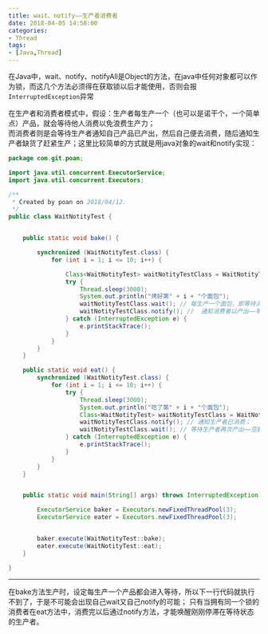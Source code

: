 ```yaml
---
title: wait、notify——生产者消费者
date: 2018-04-05 14:58:00
categories:
- Thread
tags:
- [Java,Thread]
---  
```


在Java中，wait、notify、notifyAll是Object的方法，在java中任何对象都可以作为锁，而这几个方法必须得在获取锁以后才能使用，否则会报`InterruptedException`异常  

在生产者和消费者模式中，假设：生产者每生产一个（也可以是诺干个，一个简单点）产品，就会等待他人消费以免浪费生产力；  
而消费者则是会等待生产者通知自己产品已产出，然后自己便去消费，随后通知生产者缺货了赶紧生产；这里比较简单的方式就是用java对象的wait和notify实现：  
```java
package com.git.poan;

import java.util.concurrent.ExecutorService;
import java.util.concurrent.Executors;

/**
 * Created by poan on 2018/04/12.
 */
public class WaitNotityTest {


    public static void bake() {

        synchronized (WaitNotityTest.class) {
            for (int i = 1; i <= 10; i++) {

                Class<WaitNotityTest> waitNotityTestClass = WaitNotityTest.class;
                try {
                    Thread.sleep(3000);
                    System.out.println("烤好第" + i + "个面包");
                    waitNotityTestClass.wait(); // 每生产一个面包，即等待消费者去消费
                    waitNotityTestClass.notify(); //  通知消费者以产出——等待消费 （fixme 这里我找了下为啥不会唤醒自己，因为在上一行中，此线程已经放弃cpu使用权，没机会执行到这一步了；所以不会自己wait又调用notify唤醒自己的可能性！）
                } catch (InterruptedException e) {
                    e.printStackTrace();
                }
            }
        }
    }

    public static void eat() {
        synchronized (WaitNotityTest.class) {
            for (int i = 1; i <= 10; i++) {
                try {
                    Thread.sleep(3000);
                    System.out.println("吃了第" + i + "个面包");
                    Class<WaitNotityTest> waitNotityTestClass = WaitNotityTest.class;
                    waitNotityTestClass.notify(); // 通知生产者已消费；
                    waitNotityTestClass.wait(); // 等待生产者再次产出——空腹等待
                } catch (InterruptedException e) {
                    e.printStackTrace();
                }
            }
        }
    }


    public static void main(String[] args) throws InterruptedException {

        ExecutorService baker = Executors.newFixedThreadPool(3);
        ExecutorService eater = Executors.newFixedThreadPool(3);


        baker.execute(WaitNotityTest::bake);
        eater.execute(WaitNotityTest::eat);
    }

}

```

---  
在bake方法生产时，设定每生产一个产品都会进入等待，所以下一行代码就执行不到了，于是不可能会出现自己wait又自己notify的可能； 只有当拥有同一个锁的消费者在eat方法中，消费完以后通过notify方法，才能唤醒刚刚停滞在等待状态的生产者。  

